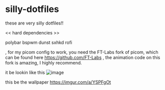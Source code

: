 # silly-dotfiles

these are very silly dotfiles!!

<< hard dependencies >>

polybar
bspwm
dunst
sxhkd
rofi

, for my picom config to work, you need the FT-Labs fork of picom, which can be found here https://github.com/FT-Labs , the animation code on this fork is amazing, I highly recommend.

it be lookin like this
![image](https://user-images.githubusercontent.com/101241937/215049998-94db55a4-7f29-477d-b780-be2289edebee.png)

this be the wallpaper https://imgur.com/a/YSPFgOt

